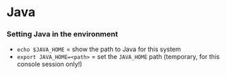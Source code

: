# Java

### Setting Java in the environment

- `echo $JAVA_HOME` = show the path to Java for this system
- `export JAVA_HOME=<path>` = set the `JAVA_HOME` path (temporary, for this console session only!)
